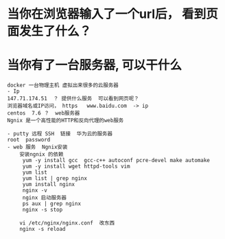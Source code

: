 # 当你在浏览器输入了一个url后， 看到页面发生了什么？
# 当你有了一台服务器, 可以干什么
    docker 一台物理主机 虚拟出来很多的云服务器
    - Ip
    147.71.174.51  ？ 提供什么服务  可以看到网页呢？
    浏览器域名或IP访问， https   www.baidu.com  -> ip
    centos  7.6 ？  web服务器
    Ngnix 是一个高性能的HTTP和反向代理的web服务

    - putty 远程 SSH  链接  华为云的服务器
    root  password
    - web 服务  Ngnix安装
        安装ngnix 的依赖
         yum -y install gcc  gcc-c++ autoconf pcre-devel make automake
         yum -y install wget httpd-tools vim
         yum list
         yum list | grep nginx
         yum install nginx
         nginx -v
         nginx 启动服务器
         ps aux | grep nginx
         nginx -s stop

        vi /etc/nginx/nginx.conf  改东西
        nginx -s reload
